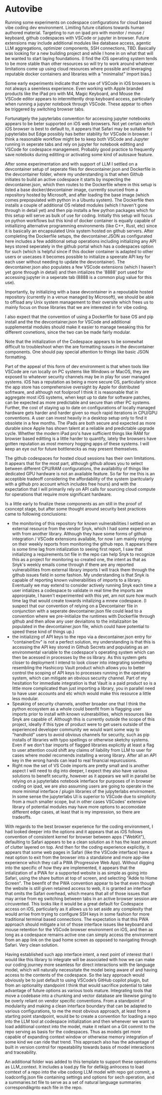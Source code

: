 # Autovibe
Running some experiments on codespace configurations for cloud based vibe coding dev environment. Limiting future citations towards human authored material. Targeting to run on ipad pro with monitor / mouse / keyboard, github codespaces with VSCode or jupyter in browser. Future extensions may include additional modules like database access, agentic LLM aggregations, optimizer components, SSH connections, TBD. Basically was looking for a new building project and while I hone in on what that will be wanted to start laying foundations. (I find the iOS operating system tends to be more stable than other resources so will try to work around whatever limitations come up using cloud resources where possible and leveraging reputable docker containers and libraries with a "minimalist" import bias.)

Some early experiments indicate that the use of VSCode in iOS browsers is not always a seemless experience. Even working with Apple branded products like the iPad pro with M4, Magic Keyboard, and Mouse the VSCode editor appears to intermittently drop keyboard access, particularly when running a jupyter notebook through VSCode. These appear to often be triggered by switching browser tabs. 

Fortunatgely the jupyterlabs convention for accessing jupyter notebooks appears to be beter supported on iOS web browsers. Not yet certain which iOS browser is best to default to, it appears that Safari may be suitable for jupyterlabs but Edge possibly has better stability for VSCode in browser. I think a reasonable workflow might be to keep both VSCode and Jupyter running in seperate tabs and rely on jupyter for notebook editting and VSCode for codespace management. Probably good practice to frequently save noteboks during editting or activating some kind of autosave feature.

After some experimentation and with support of LLM I settled on a devcontainer setup of seperate files for devcontainer.json and Dockerfile in the devcontainer folder, where my understanding is that when Github initiates to build an active codespace it starts by inspecting the devcontainer.json, which then routes to the Dockerfile where in this setup is listed a base docker/devcontainer image, currently sourced from a repository hosted by Microsoft, and after loading the base image (which comes prepopulated with python in a Ubuntu system). The Dockerfile then installs a couple of additional OS related modules (which I haven't gone through in detail yet) and then pip installs a few python packages which for this setup will serve as bulk of use for coding. Initially this setup will focus on python workflows but this kind of docker container is equally capable of initiallizing alternative programming environments (like C++, Rust, etc) since it is basically an encapsulated Unix system hosted on github servers. After completing the Dockerfile setups, the devcontainer.JSON as configurated here includes a few additional setup operations including initializing any API keys stored seperately in the github portal which has a codespaces option for such (which is helpful since if this docker container is adapted to other users or usecases it becomes possible to initialize a speerate API key for each user without needing to update the devcontainer). The devcontainer.json also populates a few VSCode extensions (which I haven't yet gone through in detail) and then intializes the '8888' port used for accessing jupyter in a seperate tab (8888 is a common plug value for this use).

Importantly, by initializing with a base devcontainer in a repoutable hosted repository (currently in a venue managed by Microsoft), we should be able to offload any Unix system management to their oversite which frees us to mainly focus on those libraries that we are interested in for vibe coding.

I also expect that the convention of using a Dockerfile for base OS and pip install and the the devcontainer.json for VSCode and additional supplemental modules should make it easier to manage tweaking this for different covnetions, since the two can be made fairly modular.

Note that the initialization of the Codespace appears to be somewhat difficult to troubleshoot when  the are formatting issues in the devcontainer components. One should pay special attention to things like basic JSON formatting.

Part of the appeal of this form of dev environment is that when tools like VSCode are run locally on PC systems like Windows or MacOS, they are exposed to whatever security channels may be in play for user managed systems. iOS has a reputation as being a more secure OS, particularly since the app store has comprehensive oversight by Apple for distributed sofrtware, and although not foolproof I think it is reasonable that in aggregate most iOS systems, when kept up to date for software patches, can be expected as more predictable and secure than other PC systems. Further, the cost of staying up to date on configurations of locally managed hardware gets harder and harder given so much rapid iterations in CPU/GPU conventions. A user can invest heavily in a desktop setup only to find it obsolete in a few months. The iPads are both secure and expected as more durable since Apple has shown talent at a reliable and predictable upgrade cycle. Whether the modern iPad pro's have sufficient things like RAM for browser based editting is a little harder to quantify, lately the browsers have gotten reputation as most memory hogging apps of these systems. I will keep an eye out for future bottlenecks as may present themselves.

The github codespaces for hosted cloud sessions has their own limitations. It appears that for the most part, although github allows you to select between different CPU/RAM configurations, the availabiltiy of things like dedicated GPU hardware is not an available feature. So far for me this is an acceptible tradeoff considering the affordability of the system (paritcularly with a github pro account which includes free hours) and with the expectation that I will primarily rely on API calls for sourcing cloud compute for operations that require more significant hardware.

Is a little early to finalize these components as am still in the proof of cxoncept stage, but after some thought around security best practices came to following conclusions:
* the monitoring of this repository for known vulnerabilities I settled on an external resource from the vendor Snyk, which I had some experience with from another library. Although they have some forms of github integration / VSCode extensions available, for now I am mainly relying on their weekly reports from monitoring the github repo. It appears there is some time lag from intialization to seeing first report, I saw that initializing a requirements.txt file in the repo can help Snyk to recognize this as a project for monitoring so created one, the intent as that as Snyk's weekly emails come through if there are any reported vulnerabilities from external library imports I will track them through the github issues field in some fashion. My understanding is that Snyk is capable of reporting known vulnerabilities of imports to a library. Eventually we may extend to consider actively running Snyk each time a user intializes a codespace to validate in real time the imports are approrpiate, I haven't experimented with this yet, am not sure how much time lag that would create towards initalizing a mnew codespace. (I suspect that our convention of relying on a Devcontainer file in conjunction with a seperate devcontainer.json file could lead to a convention where we pre-initialize the runtimes with Dockerfile through github and then allow any user deviaitons to the initalizaiton be populated in the devcontainer.json file, which could have potential to speed these kind of things up.)
* the initializing of API keys to the repo via a devcontainer.json entry for "containerEnv" is not a perfect solution, my understanding is that this is accessing the API key stored in Github Secrets and populating as an environmental variable to the codespace's operating system which can then be acessed in processes by the os library. As this system gets closer to deployment I intend to look closer into integrating something resembling the Hashicorp Vault product which allows you to better control the scoping of API keys to processes running in the operating system, which can mitigate an obvious security channel. Part of my hesitation for immediate integration is that Vault is a paid product so is a little more complicated than just importing a library, you in parallel need to have user accounts and etc which would make this resource a little less modular.
* Speaking of security channels, another broader one that I think the python ecosystem as a whole could beenfit from is flagging user imports prior to install with known vulnerabilities, which resources like Snyk are capable of. Although this is currently outside the scope of this project, ideally if this type of product were to get users outside of the experienced developer community we would want some way to "handhold" users to avoid obvious channels for security, such as pip installs of libraries with typo spellings or otherwise sketchy systems. Even if we don't bar imports of flagged libraries explicitly at least a flag to user attention could shift any claims of liability from LLM to user for cases where model recomends installing a wrong library. After all an API key in the wrong hands can lead to real financial repurcusions.
* Right now the set of VS Code imports are pretty small and is another aspect I will need to dig into deeper, I expect they also have various solutions to benefit security, however as it appears we will in parallel be relying on a jupyterlabs notebook interface for purposes of in browser coding on ipad, we are also assuming users are going to operate in the more minimal interface / plugin libraries of the julpyterlabs envirnoment. In some sense the jupyterlabs UI is superior to VSCode due to simplicity from a much smaller scope, but in other cases VSCodes' extensive library of potential modules may have more options to accomodate different edge cases, at least that is my impression, so there are tradeoffs.

With regards to the best browser experience for the coding environment, I had looked deeper into the options and it appears that as iOS follows convention of consistent kernel for browser between apps ("WebKit"), defaulting to Safari appears to be a clean solution as it has the least amount of clutter layered on top. And then for the coding experience explicitly, it appears that some web pages in Safari (like the VSCode interface) have a neat option to exit from the browser into a standalone and more app-like experience which they call a PWA (Progressive Web App). Without digging into the specific of how they are implemented, it appears that the intialization of a PWA for a supported website is as simple as going into Safari, using the share button at top of screen, and selecting "Adde to Home Screen". The beenfit of the PWA convention appear to be that even though the website is still given retained access to web, it is granted an interface that omits the Safari overhead, which means that all of those issues that may arrise from eg switching between tabs in an active browser session are circuvented. This looks like it would be a great default for Codespace access on iOS, particularly as it allows us to set aside any complexity that would arrise from trying to configure SSH keys in some fashion for more traditional terminal based connections. The expectation is that this PWA approach should mitigate a lot of those interface issues like keyboard and mouse retention for the VSCode browser environment on iOS, and then as long as a codespace remains active one can simply access the environment from an app link on the ipad home screen as opposed to navigating through Safari. Very clean solution.

Having established such app interface intent, a next point of interest that I would like this library to integrate will be associated with how we can make our coding journey more seamless for direct interactions with the language model, which will naturally necessitate the model being aware of and having access to the contents of the codespace. So the lazy approach would obviously be to just default to using VSCode’s GitHub copilot plugin, but from an optionality standpoint I think that would sacrifice potential to take advantage of future options as various tools mature. Integrating tools that move a codebase into a chunking and vector database are likewise going to be overly reliant on vendor specific conventions. From a standpoint of modularity and making a clean interface boundary that can be adapted to various configurations, to me the most obvious approach, at least from a starting point standpoint, would be to create a convention for loading a repo into the LLM tool at codespace initialization and then whenever we want to load additional context into the model, make it reliant on a Git commit to the repo serving as basis for the codespaces. Thus as models get more capable of expanding context window or otherwise memory integration of some kind we can ride that trend. This approach also has the advantage of built in version control for repeatability towards basis of model interactions and traceability. 

An additional folder was added to this template to support these operatioms as LLM_context. It includes a load.py file for defikijg anlrocess to load comtext of a repo into the vibe codong LLM model with repo got commit, a loadconfig.json file containing settings and options for sech operation, and a summaries.txt file to serve as a set of natural language summaries correspondikgnto each file in the repo. 
